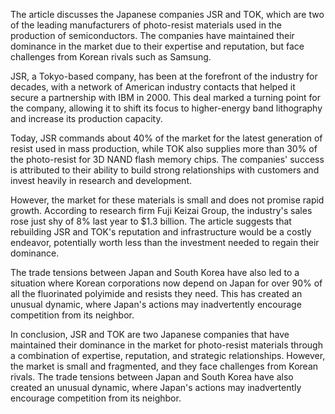 The article discusses the Japanese companies JSR and TOK, which are two of the leading manufacturers of photo-resist materials used in the production of semiconductors. The companies have maintained their dominance in the market due to their expertise and reputation, but face challenges from Korean rivals such as Samsung.

JSR, a Tokyo-based company, has been at the forefront of the industry for decades, with a network of American industry contacts that helped it secure a partnership with IBM in 2000. This deal marked a turning point for the company, allowing it to shift its focus to higher-energy band lithography and increase its production capacity.

Today, JSR commands about 40% of the market for the latest generation of resist used in mass production, while TOK also supplies more than 30% of the photo-resist for 3D NAND flash memory chips. The companies' success is attributed to their ability to build strong relationships with customers and invest heavily in research and development.

However, the market for these materials is small and does not promise rapid growth. According to research firm Fuji Keizai Group, the industry's sales rose just shy of 8% last year to $1.3 billion. The article suggests that rebuilding JSR and TOK's reputation and infrastructure would be a costly endeavor, potentially worth less than the investment needed to regain their dominance.

The trade tensions between Japan and South Korea have also led to a situation where Korean corporations now depend on Japan for over 90% of all the fluorinated polyimide and resists they need. This has created an unusual dynamic, where Japan's actions may inadvertently encourage competition from its neighbor.

In conclusion, JSR and TOK are two Japanese companies that have maintained their dominance in the market for photo-resist materials through a combination of expertise, reputation, and strategic relationships. However, the market is small and fragmented, and they face challenges from Korean rivals. The trade tensions between Japan and South Korea have also created an unusual dynamic, where Japan's actions may inadvertently encourage competition from its neighbor.